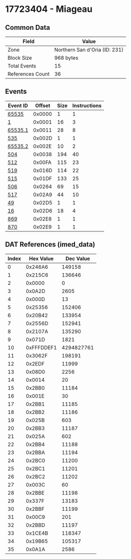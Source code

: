 # 17723404 - Miageau

## Common Data

| Field            | Value                         |
|------------------|-------------------------------|
| Zone             | Northern San d'Oria (ID: 231) |
| Block Size       | 968 bytes                     |
| Total Events     | 15                            |
| References Count | 36                            |

## Events

| Event ID                | Offset   |   Size |   Instructions |
|-------------------------|----------|--------|----------------|
| [65535](./65535.md)     | 0x0000   |      1 |              1 |
| [1](./1.md)             | 0x0001   |     16 |              3 |
| [65535.1](./65535.1.md) | 0x0011   |     28 |              8 |
| [535](./535.md)         | 0x002D   |      1 |              1 |
| [65535.2](./65535.2.md) | 0x002E   |     10 |              2 |
| [504](./504.md)         | 0x0038   |    194 |             40 |
| [512](./512.md)         | 0x00FA   |    115 |             23 |
| [519](./519.md)         | 0x016D   |    114 |             22 |
| [515](./515.md)         | 0x01DF   |    133 |             25 |
| [506](./506.md)         | 0x0264   |     69 |             15 |
| [517](./517.md)         | 0x02A9   |     44 |             10 |
| [49](./49.md)           | 0x02D5   |      1 |              1 |
| [16](./16.md)           | 0x02D6   |     18 |              4 |
| [869](./869.md)         | 0x02E8   |      1 |              1 |
| [870](./870.md)         | 0x02E9   |      1 |              1 |

## DAT References (imed_data)

|   Index | Hex Value   |   Dec Value |
|---------|-------------|-------------|
|       0 | 0x246A6     |      149158 |
|       1 | 0x215C6     |      136646 |
|       2 | 0x0000      |           0 |
|       3 | 0x0A2D      |        2605 |
|       4 | 0x000D      |          13 |
|       5 | 0x25356     |      152406 |
|       6 | 0x20B42     |      133954 |
|       7 | 0x2556D     |      152941 |
|       8 | 0x2107A     |      135290 |
|       9 | 0x071D      |        1821 |
|      10 | 0xFFFDDEF1  |  4294827761 |
|      11 | 0x3062F     |      198191 |
|      12 | 0x2EDF      |       11999 |
|      13 | 0x08D0      |        2256 |
|      14 | 0x0014      |          20 |
|      15 | 0x2BB0      |       11184 |
|      16 | 0x001E      |          30 |
|      17 | 0x2BB1      |       11185 |
|      18 | 0x2BB2      |       11186 |
|      19 | 0x025B      |         603 |
|      20 | 0x2BB3      |       11187 |
|      21 | 0x025A      |         602 |
|      22 | 0x2BB4      |       11188 |
|      23 | 0x2BBA      |       11194 |
|      24 | 0x2BC0      |       11200 |
|      25 | 0x2BC1      |       11201 |
|      26 | 0x2BC2      |       11202 |
|      27 | 0x003C      |          60 |
|      28 | 0x2BBE      |       11198 |
|      29 | 0x337F      |       13183 |
|      30 | 0x2BBF      |       11199 |
|      31 | 0x00C9      |         201 |
|      32 | 0x2BBD      |       11197 |
|      33 | 0x1CE4B     |      118347 |
|      34 | 0x19B65     |      105317 |
|      35 | 0x0A1A      |        2586 |
